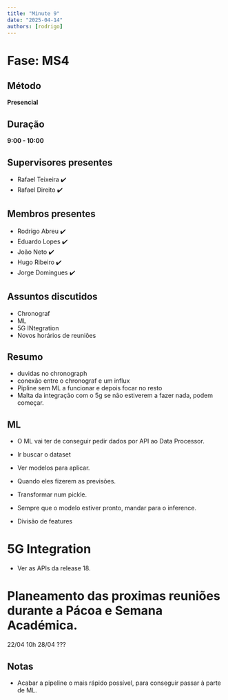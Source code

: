 ```yaml
---
title: "Minute 9"
date: "2025-04-14"
authors: [rodrigo]
---
```


# Fase: MS4

## Método
**Presencial**

## Duração
**9:00 - 10:00**

## Supervisores presentes
- Rafael Teixeira ✔️
- Rafael Direito ✔️

## Membros presentes
- Rodrigo Abreu ✔️
- Eduardo Lopes ✔️
- João Neto ✔️
- Hugo Ribeiro ✔️
- Jorge Domingues ✔️

## Assuntos discutidos
- Chronograf
- ML
- 5G INtegration
- Novos horários de reuniões

## Resumo

- duvidas no chronograph
- conexão entre o chronograf e um influx
- Pipline sem ML a funcionar e depois focar no resto
- Malta da integração com o 5g se não estiverem a fazer nada, podem começar.

## ML
- O ML vai ter de conseguir pedir dados por API ao Data Processor.
- Ir buscar o dataset
- Ver modelos para aplicar.
- Quando eles fizerem as previsões.
- Transformar num pickle.
- Sempre que o modelo estiver pronto, mandar para o inference.

- Divisão de features

# 5G Integration
- Ver as APIs da release 18.

# Planeamento das proximas reuniões durante a Pácoa e Semana Académica.
22/04 10h
28/04 ???

## Notas
- Acabar a pipeline o mais rápido possível, para conseguir passar à parte de ML.

